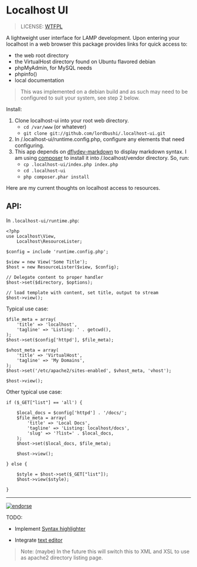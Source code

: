 # Localhost UI
> LICENSE: [WTFPL](http://sam.zoy.org/wtfpl/COPYING)

A lightweight user interface for LAMP development. Upon entering your localhost in a web browser this package provides links for quick access to:

+ the web root directory 
+ the VirtualHost directory found on Ubuntu flavored debian
+ phpMyAdmin, for MySQL needs
+ phpinfo()
+ local documentation

> This was implemented on a debian build and as such may need to be configured to suit your system, see step 2 below.

Install:

1. Clone localhost-ui into your root web directory.
   + `cd /var/www` (or whatever)
   + `git clone git://github.com/lordbushi/.localhost-ui.git`
2. In /.localhost-ui/runtime.config.php, configure any elements that need configuring.
3. This app depends on [dflydev-markdown](http://github.com/dflydev/dflydev-markdown) to display markdown syntax. I am using [composer](http://getcomposer.org/) to install it into /.localhost/vendor directory. So, run:
   + `cp .localhost-ui/index.php index.php`
   + `cd .localhost-ui`
   + `php composer.phar install`


Here are my current thoughts on localhost access to resources.

## API: 

In `.localhost-ui/runtime.php`:

    <?php
    use Localhost\View,
        Localhost\ResourceLister;
    
    $config = include 'runtime.config.php';
    
    $view = new View('Some Title');
    $host = new ResourceLister($view, $config);

    // Delegate content to proper handler
    $host->set($directory, $options);
        
    // load template with content, set title, output to stream
    $host->view();


Typical use case:

    $file_meta = array(
        'title' => 'localhost',
        'tagline' => 'Listing: ' . getcwd(),
    );
    $host->set($config['httpd'], $file_meta);

    $vhost_meta = array(
        'title' => 'VirtualHost',
        'tagline' => 'My Domains',
    );
    $host->set('/etc/apache2/sites-enabled', $vhost_meta, 'vhost');
    
    $host->view();
    
Other typical use case:
    
    if ($_GET["list"] == 'all') {
        
        $local_docs = $config['httpd'] . '/docs/';
        $file_meta = array(
            'title' => 'Local Docs',
            'tagline' => 'Listing: localhost/docs',
            'slug' => '?list=' . $local_docs,
        );
        $host->set($local_docs, $file_meta);
        
        $host->view();
        
    } else {

        $style = $host->set($_GET["list"]);
        $host->view($style);
        
    }
    
------------------------------------------------------------------------------------

[![endorse](http://api.coderwall.com/lordbushi/endorsecount.png)](http://coderwall.com/lordbushi)

TODO:

+ Implement [Syntax highlighter](http://alexgorbatchev.com/SyntaxHighlighter/)
* Integrate [text editor](https://github.com/lordbushi/Quite_Simple_PHP_File_Editor)

> Note: (maybe) In the future this will switch this to XML and XSL to use as apache2 directory listing page.


